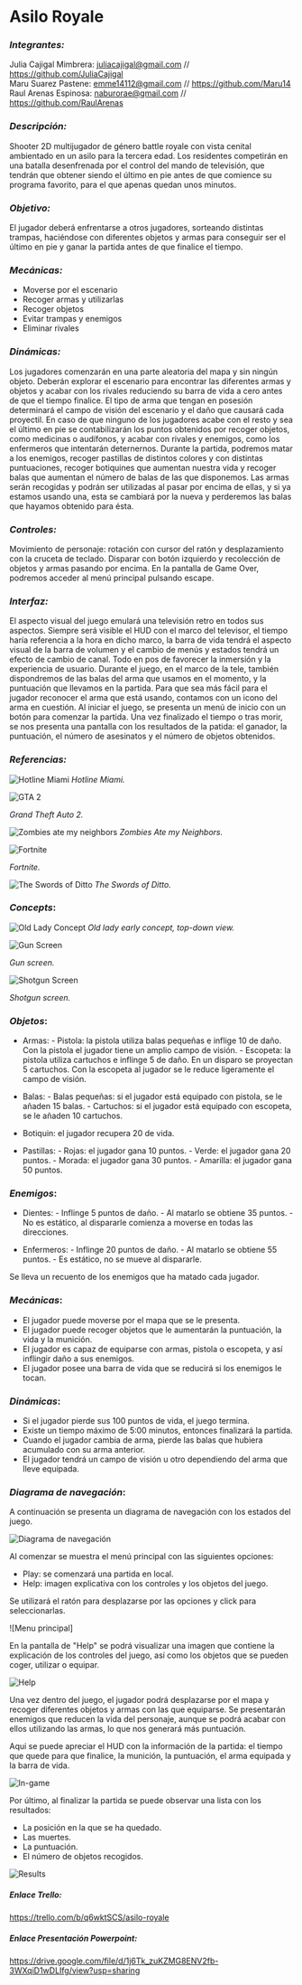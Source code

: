 # Asilo Royale

### ___Integrantes:___
Julia Cajigal Mimbrera:	     juliacajigal@gmail.com // https://github.com/JuliaCajigal  
Maru Suarez Pastene:              emme14112@gmail.com // https://github.com/Maru14  
Raul Arenas Espinosa:           naburorae@gmail.com // https://github.com/RaulArenas

### ___Descripción:___ 
Shooter 2D multijugador de género battle royale con vista cenital ambientado en un asilo para la tercera edad.  Los residentes competirán en una batalla desenfrenada por el control del mando de televisión, que tendrán que obtener siendo el último en pie antes de que comience su programa favorito, para el que apenas quedan unos minutos.

### ___Objetivo:___
El jugador deberá enfrentarse a otros jugadores, sorteando distintas trampas, haciéndose con diferentes objetos y armas para conseguir ser el último en pie y ganar la partida antes de que finalice el tiempo.

### ___Mecánicas:___
- Moverse por el escenario
- Recoger armas y utilizarlas
- Recoger objetos
- Evitar trampas y enemigos
- Eliminar rivales

### ___Dinámicas:___
Los jugadores comenzarán en una parte aleatoria del mapa y sin ningún objeto. Deberán explorar el escenario para encontrar las diferentes armas y objetos y acabar con los rivales reduciendo su barra de vida a cero antes de que el tiempo finalice. El tipo de arma que tengan en posesión determinará el campo de visión del escenario y el daño que causará cada proyectil. En caso de que ninguno de los jugadores acabe con el resto y sea el último en pie se contabilizarán los puntos obtenidos por recoger objetos, como medicinas o audífonos, y acabar con rivales y enemigos, como los enfermeros que intentarán deternernos.
Durante la partida, podremos matar a los enemigos, recoger pastillas de distintos colores y con distintas puntuaciones, recoger botiquines que aumentan nuestra vida y recoger balas que aumentan el número de balas de las que disponemos. Las armas serán recogidas y podrán ser utilizadas al pasar por encima de ellas, y si ya estamos usando una, esta se cambiará por la nueva y perderemos las balas que hayamos obtenido para ésta.

### ___Controles:___
Movimiento de personaje: rotación con cursor del ratón y desplazamiento con la cruceta de teclado. Disparar con botón izquierdo y recolección de objetos y armas pasando por encima. 
En la pantalla de Game Over, podremos acceder al menú principal pulsando escape. 

### ___Interfaz:___
El aspecto visual del juego emulará una televisión retro en todos sus aspectos. Siempre será visible el HUD con el marco del televisor, el tiempo haría referencia a la hora en dicho marco, la barra de vida tendrá el aspecto visual de la barra de volumen y el cambio de menús y estados tendrá un efecto de cambio de canal. Todo en pos de favorecer la inmersión y la experiencia de usuario.
Durante el juego, en el marco de la tele, también dispondremos de las balas del arma que usamos en el momento, y la puntuación que llevamos en la partida. Para que sea más fácil para el jugador reconocer el arma que está usando, contamos con un icono del arma en cuestión. 
Al iniciar el juego, se presenta un menú de inicio con un botón para comenzar la partida. Una vez finalizado el tiempo o tras morir, se nos presenta una pantalla con los resultados de la patida: el ganador, la puntuación, el número de asesinatos y el número de objetos obtenidos.


### ___Referencias:___

![Hotline Miami](https://www.gamereactor.es/media/83/hotlinemiami2_838341b.png)
*Hotline Miami.*  

![GTA 2](http://www.onlinemania.org/windows/gta2/2.jpg)  

*Grand Theft Auto 2.*  

![Zombies ate my neighbors](https://tecno.americaeconomia.com/sites/tecno.americaeconomia.com/files/styles/photo_inline/public/zombies-ate-my-neighbors-enemigos.png?itok=Bk5mKM0A)
*Zombies Ate my Neighbors.*  

![Fortnite](https://assets.pcmag.com/media/images/603663-fortnite.jpg?thumb=y&width=810&height=456)  

*Fortnite.*  

![The Swords of Ditto](http://labo.fnac.com/wp-content/uploads/2018/04/The_Swords_of_Ditto_001.jpg)
*The Swords of Ditto.*

### ___Concepts___:

![Old Lady Concept](https://imageshack.com/a/img924/6522/OVt8nn.png)
*Old lady early concept, top-down view.*  

![Gun Screen](https://imageshack.com/a/img923/7664/RKNPqi.png)  

*Gun screen.*  

![Shotgun Screen](https://imageshack.com/a/img924/6719/IyKfec.png)  

*Shotgun screen.*  

### ___Objetos___:

- Armas: 
        - Pistola: la pistola utiliza balas pequeñas e inflige 10 de daño. Con la pistola el jugador tiene un amplio campo de visión. 
        - Escopeta: la pistola utiliza cartuchos e inflinge 5 de daño. En un disparo se proyectan 5 cartuchos. Con la escopeta al                  jugador se le reduce ligeramente el campo de visión.
        
- Balas: 
       - Balas pequeñas: si el jugador está equipado con pistola, se le añaden 15 balas.
       - Cartuchos: si el jugador está equipado con escopeta, se le añaden 10 cartuchos.

- Botiquin: el jugador recupera 20 de vida.

- Pastillas:
           - Rojas: el jugador gana 10 puntos.
           - Verde: el jugador gana 20 puntos.
           - Morada: el jugador gana 30 puntos.
           - Amarilla: el jugador gana 50 puntos.
           
           
### ___Enemigos___:

- Dientes: 
           - Inflinge 5 puntos de daño. 
           - Al matarlo se obtiene 35 puntos.
           - No es estático, al dispararle comienza a moverse en todas las direcciones.          

- Enfermeros: 
          - Inflinge 20 puntos de daño. 
          - Al matarlo se obtiene 55 puntos.
          - Es estático, no se mueve al dispararle.
          
Se lleva un recuento de los enemigos que ha matado cada jugador.           
           
           
### ___Mecánicas___:

- El jugador puede moverse por el mapa que se le presenta.
- El jugador puede recoger objetos que le aumentarán la puntuación, la vida y la munición. 
- El jugador es capaz de equiparse con armas, pistola o escopeta, y así inflingir daño a sus enemigos. 
- El jugador posee una barra de vida que se reducirá si los enemigos le tocan. 


### ___Dinámicas___:

- Si el jugador pierde sus 100 puntos de vida, el juego termina.
- Existe un tiempo máximo de 5:00 minutos, entonces finalizará la partida. 
- Cuando el jugador cambia de arma, pierde las balas que hubiera acumulado con su arma anterior.
- El jugador tendrá un campo de visión u otro dependiendo del arma que lleve equipada. 


### ___Diagrama de navegación___:

A continuación se presenta un diagrama de navegación con los estados del juego.

![Diagrama de navegación](https://imageshack.com/a/img921/2446/bv8eni.png)

Al comenzar se muestra el menú principal con las siguientes opciones: 

- Play: se comenzará una partida en local.
- Help: imagen explicativa con los controles y los objetos del juego.

Se utilizará el ratón para desplazarse por las opciones y click para seleccionarlas. 

![Menu principal]


En la pantalla de "Help" se podrá visualizar una imagen que contiene la explicación de los controles del juego, así como los objetos que se pueden coger, utilizar o equipar. 

![Help](https://imageshack.com/a/img921/2363/nrkyGg.png)

Una vez dentro del juego, el jugador podrá desplazarse por el mapa y recoger diferentes objetos y armas con las que equiparse. Se presentarán enemigos que reducen la vida del personaje, aunque se podrá acabar con ellos utilizando las armas, lo que nos generará más puntuación. 

Aqui se puede apreciar el HUD con la información de la partida: el tiempo que quede para que finalice, la munición, la puntuación, el arma equipada y la barra de vida. 

![In-game](https://imageshack.com/a/img923/2777/DYsk3E.png)

Por último, al finalizar la partida se puede observar una lista con los resultados:

- La posición en la que se ha quedado.
- Las muertes.
- La puntuación.
- El número de objetos recogidos. 
     
![Results](https://imageshack.com/a/img921/1659/SlFO7y.png)
           
  
##### _*Enlace Trello*_:
https://trello.com/b/q6wktSCS/asilo-royale


##### _*Enlace Presentación Powerpoint*_:
https://drive.google.com/file/d/1j6Tk_zuKZMG8ENV2fb-3WXqiD1wDLIfg/view?usp=sharing




